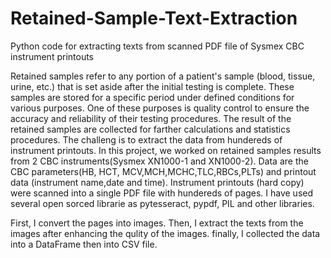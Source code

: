 # Retained-Sample-Text-Extraction
Python code for extracting texts from scanned PDF file of Sysmex CBC instrument printouts

Retained samples refer to any portion of a patient's sample (blood, tissue, urine, etc.) that is set aside after the initial testing is complete. These samples are stored for a specific period under defined conditions for various purposes.
One of these purposes is quality control to ensure the accuracy and reliability of their testing procedures.
The result of the retained samples are collected for farther calculations and statistics procedures.
The challeng is to extract the data from hundereds of instrument printouts.
In this project, we worked on retained samples results from 2 CBC instruments(Sysmex XN1000-1 and XN1000-2).
Data are the CBC parameters(HB, HCT, MCV,MCH,MCHC,TLC,RBCs,PLTs) and printout data (instrument name,date and time).
Instrument printouts (hard copy) were scanned into a single PDF file with hundereds of pages.
I have used several open sorced librarie as pytesseract, pypdf, PIL and other libraries.

First, I convert the pages into images.
Then, I extract the texts from the images after enhancing the qulity of the images.
finally, I collected the data into a DataFrame then into CSV file.

